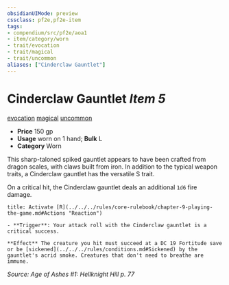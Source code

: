 ```yaml
---
obsidianUIMode: preview
cssclass: pf2e,pf2e-item
tags:
- compendium/src/pf2e/aoa1
- item/category/worn
- trait/evocation
- trait/magical
- trait/uncommon
aliases: ["Cinderclaw Gauntlet"]
---
```

# Cinderclaw Gauntlet *Item 5*  
[evocation](../../../Rules/traits/evocation.md)  [magical](../../../Rules/traits/magical.md)  [uncommon](../../../Rules/traits/uncommon.md)  

- **Price** 150 gp
- **Usage** worn on 1 hand; **Bulk** L
- **Category** Worn

This sharp-taloned spiked gauntlet appears to have been crafted from dragon scales, with claws built from iron. In addition to the typical weapon traits, a Cinderclaw gauntlet has the versatile S trait.

On a critical hit, the Cinderclaw gauntlet deals an additional `1d6` fire damage.

```ad-embed-ability
title: Activate [R](../../../rules/core-rulebook/chapter-9-playing-the-game.md#Actions "Reaction")

- **Trigger**: Your attack roll with the Cinderclaw gauntlet is a critical success.

**Effect** The creature you hit must succeed at a DC 19 Fortitude save or be [sickened](../../../rules/conditions.md#Sickened) by the gauntlet's acrid smoke. Creatures that don't need to breathe are immune.
```

*Source: Age of Ashes #1: Hellknight Hill p. 77*
